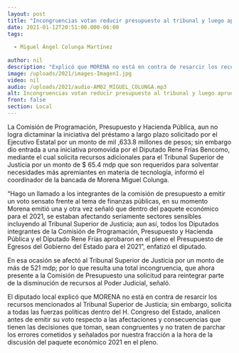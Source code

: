 ```yaml
---
layout: post
title: "Incongruencias votan reducir presupuesto al tribunal y luego aprueban recursos adicionales -  Miguel Colunga"
date: 2021-01-12T20:51:00.000-06:00
tags:
  
  - Miguel Ángel Colunga Martínez
  
author: nil
description: "Explicó que MORENA no está en contra de resarcir los recursos mencionados al Tribunal Superior de Justicia"
image: /uploads/2021/images-Imagen1.jpg
video: nil
audio: /uploads/2021/audio-AM02_MIGUEL_COLUNGA.mp3
alt: Incongruencias votan reducir presupuesto al tribunal y luego aprueban recursos adicionales -  Miguel Colunga
front: false
section: Local
---
```


La Comisión de Programación, Presupuesto y Hacienda Pública, aun no logra dictaminar la iniciativa del préstamo a largo plazo solicitado por el Ejecutivo Estatal por un monto de mil ,633.8 millones de pesos; sin embargo dio entrada a una iniciativa  promovida por el Diputado Rene Frías Bencomo, mediante el cual solicita recursos adicionales para el Tribunal Superior de Justicia por un monto de $ 65.4 mdp que son requeridos para solventar necesidades más apremiantes en materia de tecnología, informó el coordinador de la bancada de Morena Miguel Colunga.

“Hago un  llamado a los integrantes de la comisión de presupuesto a emitir un voto sensato frente al tema de finanzas públicas, en su momento Morena emitió una y otra vez señaló que dentro del paquete económico para el 2021, se estaban afectando seriamente sectores sensibles incluyendo al Tribunal Superior de Justicia;  aun así,  todos los Diputados integrantes de la Comisión de Programación, Presupuesto y Hacienda Pública y el Diputado Rene Frías aprobaron en el pleno el Presupuesto de Egresos del Gobierno del Estado para el 2021”, enfatizó el diputado. 

En esa ocasión se afectó al Tribunal Superior de Justicia por un monto de más de 521 mdp; por lo que resulta una total incongruencia, que ahora presente a la Comisión de Presupuesto una solicitud para reintegrar parte de la disminución de recursos al Poder Judicial, señaló.

El diputado local explicó que MORENA no está en contra de resarcir los recursos mencionados al Tribunal Superior de Justicia; sin embargo, solicita a todas las fuerzas políticas dentro del H. Congreso del Estado, analicen antes de emitir su voto respecto a las afectaciones y consecuencias que tienen las decisiones que toman, sean congruentes y no traten de parchar los errores cometidos y señalados por nuestra fracción a la hora de la discusión del paquete económico 2021 en el pleno.  